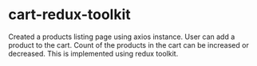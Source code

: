 # cart-redux-toolkit

Created a products listing page using axios instance. 
User can add a product to the cart. Count of the products in the cart can be increased or decreased. This is implemented using redux toolkit.
